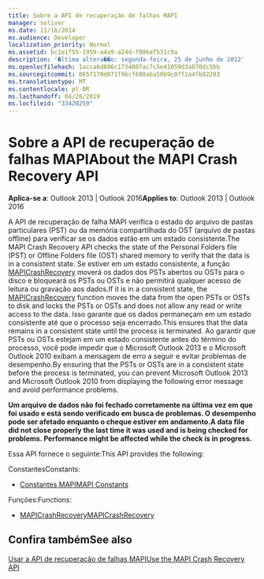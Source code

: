 ```yaml
---
title: Sobre a API de recuperação de falhas MAPI
manager: soliver
ms.date: 11/16/2014
ms.audience: Developer
localization_priority: Normal
ms.assetid: bc1e1f55-1959-a4a9-a24d-f006af531c9a
description: '�ltima altera��o: segunda-feira, 25 de junho de 2012'
ms.openlocfilehash: 1acca6d806c1734007ac7c5e41059d3a870dc5bb
ms.sourcegitcommit: 8657170d071f9bcf680aba50b9c07f2a4fb82283
ms.translationtype: MT
ms.contentlocale: pt-BR
ms.lasthandoff: 04/28/2019
ms.locfileid: "33420259"
---
```

# <a name="about-the-mapi-crash-recovery-api"></a><span data-ttu-id="b51df-103">Sobre a API de recuperação de falhas MAPI</span><span class="sxs-lookup"><span data-stu-id="b51df-103">About the MAPI Crash Recovery API</span></span>

  
  
<span data-ttu-id="b51df-104">**Aplica-se a**: Outlook 2013 | Outlook 2016</span><span class="sxs-lookup"><span data-stu-id="b51df-104">**Applies to**: Outlook 2013 | Outlook 2016</span></span> 
  
<span data-ttu-id="b51df-105">A API de recuperação de falha MAPI verifica o estado do arquivo de pastas particulares (PST) ou da memória compartilhada do OST (arquivo de pastas offline) para verificar se os dados estão em um estado consistente.</span><span class="sxs-lookup"><span data-stu-id="b51df-105">The MAPI Crash Recovery API checks the state of the Personal Folders file (PST) or Offline Folders file (OST) shared memory to verify that the data is in a consistent state.</span></span> <span data-ttu-id="b51df-106">Se estiver em um estado consistente, a função [MAPICrashRecovery](mapicrashrecovery.md) moverá os dados dos PSTs abertos ou OSTs para o disco e bloqueará os PSTs ou OSTs e não permitirá qualquer acesso de leitura ou gravação aos dados.</span><span class="sxs-lookup"><span data-stu-id="b51df-106">If it is in a consistent state, the [MAPICrashRecovery](mapicrashrecovery.md) function moves the data from the open PSTs or OSTs to disk and locks the PSTs or OSTs and does not allow any read or write access to the data.</span></span> <span data-ttu-id="b51df-107">Isso garante que os dados permaneçam em um estado consistente até que o processo seja encerrado.</span><span class="sxs-lookup"><span data-stu-id="b51df-107">This ensures that the data remains in a consistent state until the process is terminated.</span></span> <span data-ttu-id="b51df-108">Ao garantir que PSTs ou OSTs estejam em um estado consistente antes do término do processo, você pode impedir que o Microsoft Outlook 2013 e o Microsoft Outlook 2010 exibam a mensagem de erro a seguir e evitar problemas de desempenho.</span><span class="sxs-lookup"><span data-stu-id="b51df-108">By ensuring that the PSTs or OSTs are in a consistent state before the process is terminated, you can prevent Microsoft Outlook 2013 and Microsoft Outlook 2010 from displaying the following error message and avoid performance problems.</span></span> 
  
 <span data-ttu-id="b51df-109">**Um arquivo de dados não foi fechado corretamente na última vez em que foi usado e está sendo verificado em busca de problemas. O desempenho pode ser afetado enquanto o cheque estiver em andamento.**</span><span class="sxs-lookup"><span data-stu-id="b51df-109">**A data file did not close properly the last time it was used and is being checked for problems. Performance might be affected while the check is in progress.**</span></span>
  
<span data-ttu-id="b51df-110">Essa API fornece o seguinte:</span><span class="sxs-lookup"><span data-stu-id="b51df-110">This API provides the following:</span></span>
  
<span data-ttu-id="b51df-111">Constantes</span><span class="sxs-lookup"><span data-stu-id="b51df-111">Constants:</span></span>
  
- [<span data-ttu-id="b51df-112">Constantes MAPI</span><span class="sxs-lookup"><span data-stu-id="b51df-112">MAPI Constants</span></span>](mapi-constants.md)
    
<span data-ttu-id="b51df-113">Funções:</span><span class="sxs-lookup"><span data-stu-id="b51df-113">Functions:</span></span>
  
- [<span data-ttu-id="b51df-114">MAPICrashRecovery</span><span class="sxs-lookup"><span data-stu-id="b51df-114">MAPICrashRecovery</span></span>](mapicrashrecovery.md)
    
## <a name="see-also"></a><span data-ttu-id="b51df-115">Confira também</span><span class="sxs-lookup"><span data-stu-id="b51df-115">See also</span></span>



[<span data-ttu-id="b51df-116">Usar a API de recuperação de falhas MAPI</span><span class="sxs-lookup"><span data-stu-id="b51df-116">Use the MAPI Crash Recovery API</span></span>](how-to-use-the-mapi-crash-recovery-api.md)

